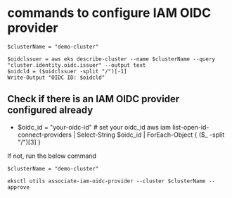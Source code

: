# commands to configure IAM OIDC provider 

```
$clusterName = "demo-cluster" 
```

```
$oidclssuer = aws eks describe-cluster --name $clusterName --query "cluster.identity.oidc.issuer" --output text 
$oidcld = ($oidclssuer -split "/")[-1] 
Write-Output "OIDC ID: $oidcld"
```

## Check if there is an IAM OIDC provider configured already

- $oidc_id = "your-oidc-id" # set your oidc_id
aws iam list-open-id-connect-providers | Select-String $oidc_id | ForEach-Object {
    ($_ -split "/")[3]
}
 

If not, run the below command

```
$clusterName = "demo-cluster" 

eksctl utils associate-iam-oidc-provider --cluster $clusterName --approve
```